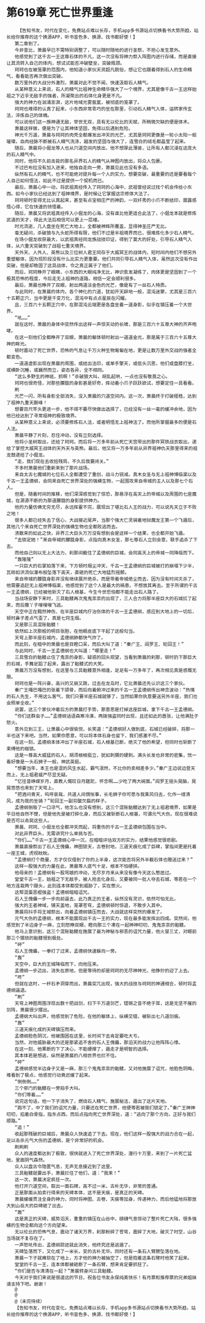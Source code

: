 # 第619章 死亡世界重逢
        【告知书友，时代在变化，免费站点难以长存，手机app多书源站点切换看书大势所趋，站长给你推荐的这个换源APP，听书音色多、换源、找书都好使！】
       第二章到了。
       今非昔比，萧晨早已不需特别调整了，可以随时随地的进行圣祭，不担心发生意外。
       他感觉到了这千古一王这尊石体的不凡，这一次没有将神力祭入阵图内进行存储，而是直接让其流转入自己的体内，想试试能否冲破壁垒，突破瓶颈。
       珂珂也在被笼罩的范围内，他知道小家伙天资超凡脱俗，想让它也跟着得到石人的生命精气，看看能否再次做出突破。
       数万里外的大战分外激烈，萧晨对此不觉不闻，快速汲取石人精气。
       从某种意义上来说，石人的精气比祖神生命精华强大了一个境界，尤其是像千古一王这样始祖之下近乎无敌手的强者，所凝聚出的石体化身更是不凡。
       强大的神力在汹涌澎湃，这片地域光雾氤氲，被彻底的笼罩了。
       珂珂也难得的认真了起来，小东西非常乖巧的坐在那里，引动石人精气入体，运转家传玄法，淬炼自己的体魄。
       可以说他们这一族神通无敌，举世无双，具有无以伦比的天赋，所稍微欠缺的便是体术。
       萧晨这样做，便是为了让其神体坚固，免得以后遇到危险。
       神光千万道，萧晨与珂珂的肉壳全都爆发出冲天的光芒，尤其是珂珂更像是一轮小太阳一般璀璨，血肉经脉不断被石人精气洗涤，越发的坚固与强大了，连雪白的绒毛都晶莹了起来。
       随后，萧晨将小倔龙等人也从穴道空间内放出，他不想厚此薄彼，让所有人都沉浸在这庞大的石人精气中。
       同时，他将不久前击毙的那名异界石人的精气从神图内放出，将众人包裹。
       不过巴布拉没有加入进来，他独自走向一旁，萧晨见此也没有多语。
       纵然有石人的精气，也不可能绝对提升每一个人的实力，想要突破，最重要的还是要看每个人自己如何悟法，如此不过是提供一个契机而已。
       最后，萧晨心中一动，将武祖真经传入了珂珂的心海中，武祖曾经说过找个机会传给小东西。如今小家伙已经达到了祖神境界，是时候让它掌握这宗修体大法了。
       珂珂顿时变得无比认真起来，甚至有点宝相庄严的神韵，一双纤秀的小爪不断结印，展露感悟心得，它在快速的领悟着。
       随后，萧晨又将武祖真经传入小倔龙的心海，没有谁比他更适合此法了，小倔龙本就是修炼武道的天才，得此大法后相信可以更上一层楼。
       时光流逝，几人盘坐在死亡大地上，全都被神辉所覆盖，显得神圣庄严无比。
       毫无疑问，杀破狼与九头蛇所得有限，他们不过是半祖境界而已，很难炼化多少石人精气。
       在场小倔龙收获最大，以武祖真经同龙族战技印证，得到了莫大的好处，引导石人精气入体，从六重天突破到了战祖七重天境界。
       天外天、人外人、英熊以及三位树人君王同存于大威冥王的战体内，短时间内他们不想另外重塑躯体，因为现阶段没有什么比实力更重要。他们共同引导石人精气入体，虽然这次没有作出突破，但是却稳固了这具战体，令之真正属于了他们。
       而后，珂珂睁开了眼睛，小东西的大眼纯净无比，神识愈发凝练了，肉体更是坚固到了一个极其恐怖的程度，今后走无上祖神的道路，相信一定会顺利很多。
       最后，萧晨也睁开了双眼，射出两道淡金色的光芒，像是有了一丝石人特质。
       与此同时，在萧晨的体内，各个神化的穴道，犹如开天辟地一般，混沌迷蒙，尤其是三百六十五颗正穴，当中更是千变万化，混沌中有点点星辰在闪耀。
       且，三百六十五颗正穴中，在那混沌云端更是各盘坐着一道身影，似乎在镇压着一个大世界。
       “吼……”
       就在这时，萧晨的身体中突然传出这样一声惊天动的长啸，那是三百六十五尊大神的齐声咆哮。
       在这一刻他们全都睁开了双眼，萧晨的躯体顿时射出一道道金光，那是属于三百六十五尊大神的眸光。
       顿时震动了死亡世界，恐怖的气息让千万火种生物匍匐在地，更是让数万里外交战的强者全都变色。
       一道道虚影出现在萧晨的周围，或结出法印，或单手擎天，或低头沉思，他们或盘膝打坐，或横卧沉睡，或巍然而立，姿态各异，全不相同。
       “这么多野生的神祗，抓啊！”杀破狼大叫，胡乱起哄，一点也没有敬畏之心。
       珂珂也很奇怪，对那些朦胧的身影甚是好奇，挥动着小爪子跃跃欲试，想要定住一具看看。
       刷
       光芒一闪，所有身影全部消失，没入萧晨的穴道空间内。这一次，萧晨终于打破桎梏，达到了祖神九重天巅峰！
       想要百尺竿头更进一步，他不得不要尽快做出选择了，已经没有一丝一毫的缓冲余地，因为他已经达到了寻常祖神的极致境界。
       从某种意义上来说，必须要修炼石人法，或者明悟无上祖神法了。而他所掌握最多的便是石人法。
       萧晨平静了片刻，忍住冲动，没有立刻选择。
       他将小圣树取出，还给了珂珂。而后将一万多年前从死亡天宫带出的那件冥铁战衣取出，递给了掌控大威冥王战体的天外天与英熊。最后，他又将一万多年前从异界祖神仇天那里得来的祖龙鼓递给了小倔龙。
       “走，我们现在去收拾残局，不久后我要闭关。”
       不多时萧晨他们重新来到了那片战场。
       来自太古七魔城的七位石人全都遭受了重创，战斗力锐减。真木女圣与无上祖神博临渠以及千古一王孟德纲，会同来自死亡世界深处的强横生物，一起围攻来自帝城的主人以及那七个石人。
       但是，随着时间的推移，他们深深感觉到了惊恐，那悬浮在高天上的帝城以及周围的七座魔城，在源源不断的为那道朦胧的身影提供神力。
       他的力量仿佛无穷无尽，永远挥霍不完，展现出了堪比石人王的战力，可以说先天立于不败之地！
       很多人都已经失去了信心，大战接近尾声，当那个强大亡灵骑着地狱魔龙王第一个飞遁后，其他几个来自死亡世界深处的强横生物也全都败逃而去。
       溃散来的如此之快，异界三大巨头万万没有想到会是这样一个结果，也全都开始飞遁。
       “去锁定她！”来自帝城的朦胧身影，点指向真木女圣，那七尊石人立刻会意，联手追杀了下去。
       而他自己则以无上大法力，刹那间截住了孟德纲的巨城，会同高天上的帝城一同降临而下。
       “轰隆隆”
       一只巨大的石掌拍落下来，下方顿时烟尘冲天，千古一王孟德纲的巨城被打的崩塌下少半，瓦砾如洪流似瀑布般坠落下高天，直砸的死亡大地猛烈摇颤。
       来自帝城的朦胧身影并没有继续展开绝杀，而是带着帝城绝尘而去，因为没有时间灭杀了，他需要追赶无上祖神博临渠，他感觉到了这个人是最大的祸患，不想放其离去。至于所谓的千古一王孟德纲，已经被他斩灭了石人根基，今生今世恐怕都不能走出石人路了。
       当战场安静下来时，三具骷髅再次鬼鬼祟祟的出现了，三人合力将那半座巨大的石城扛了起来，而后撒丫子嗖嗖嗖飞逃。
       天空中正在黯然神伤、在半座巨城内疗治伤体的千古一王孟德纲，感应到大地上的一切后，顿时鼻子差点气歪了，真是七窍生烟。
       又是那三具混账骷髅！
       依然如上次那般的明目张胆，在他眼皮底下干起了这般勾当。
       天穹上那半座石城内，孟德纲肺都快气炸了。
       而此刻，在暗中的萧晨也是目瞪口呆，而后大叫了道：“秦广王、阎罗王、轮回王！”
       与此同时，千古一王孟德纲也大叫道：“哪里走！”
       三具雪白的骷髅止住了鬼祟的身影，疑惑的回头观望，当看到萧晨的刹那，顿时扔下那巨大的石城，手舞足蹈了起来，露出了骷髅式的大笑。
       萧晨万万没有想到，在这里与三具骷髅意外相逢，足足有一万多年了，再次相见真是感慨无限。
       珂珂也是一阵兴奋，高兴的又崩又跳，过去在龙岛时，它比萧晨还先认识这三个家伙。
       秦广王嘎巴嘎巴的张着下颌骨，而后向着俯冲过来的千古一王孟德纲传出神念波动：“热情的石人先生，不用这么客气，我们只要半座石城就够了，当然如果你执意要送另外半座，我们也会照单全收。”
       说罢，这三个家伙冲着后方的萧晨打手势，那意思是打掉这座巨城，拿下千古一王孟德纲。
       “你们这群虫子……”孟德纲话语森寒冷漠，两拨强盗同时出现，且还如此的嚣张，让他满肚子怒火。
       意外见到三王，让萧晨心中很愉悦，长笑道：“孟德纲好人做到底，石城已经破碎，将那一半也送下来吧。当然，如果你愿意，可以将本体石身也留下，我们感激不尽。”
       在这一刻，孟德纲本体冲出了半座石城，石人根基已断，绝灭了他的希望，但同时也斩断了束缚他的枷锁。
       这是一尊高大威猛的石人，胡须根根挺立，犹如刺猬的硬刺。满头长发也非常的密集，恍一看好像是一头石狮子一般，神武英挺。
       “想要当年，本王也是混的风生水起，霸气凛然，不比你的卖相差多少。”秦广王边说边登天而上，无上祖君威严尽显无疑。
       “忆往昔峥嵘岁月，直教人慨叹日月蹉跎，怀念啊……少吃了两大碗面。”阎罗王摇头晃脑，晃晃悠悠也来到了天穹上。
       “把酒问青天，呜呼哀哉，共道人间惆怅事，长毛狮子你可愿与我乘风归去，化作一缕清风，成为我的坐骑？”轮回王一副穷酸欠扁的样子。
       孟德纲倒吸了一口凉气，他怎么也没有想到，这三个混账骷髅达到了无上祖君境界，如果是平日他自然不憷，但是他先是被打碎化身，而后又被斩断石人根基，可谓元气大伤，现在很难说是否可以击毙这些人。
       萧晨、珂珂、小倔龙也全都冲天而起，将重伤的千古一王孟德纲包围在当中。
       对此异界巨头，无需讲究什么单挑与否。
       “你们……”千古一王孟德纲心中一沉，在暗暗评估双方的实力，结果他感觉很悲剧。
       萧晨直接祭出了石人王傀儡，神图锁天，古卷封地，三道天痕化成了巨碑，掌指间更是托着一座王城，虎视眈眈。
       “孟德纲打个商量，方才仅仅借到了你的上半身，这次能否将另外半截石体也赠送过来？”
       这样一股强大的力量在此，萧晨等人底气十足，根本不怕硬拼。
       他母亲的！孟德纲有一股骂娘的冲动，无尽岁月来从来没有像今天这么憋屈过。
       堂堂千古一王，始祖之下无敌手，被人抢去化身后，又要被同一批人夺去石城，等若在一个地方连栽两个跟头，此刻连本体都受到威胁了，实在憋火。
       这帮混蛋恶棍强盗！孟德纲暗暗诅咒。
       石人王傀儡一步一步向前逼去，此乃真正的王者，纵然没有灵识，依然可怕无比。
       强大的王者神域，铺天盖地，笼罩苍穹，孟德纲顿时惊退，不敢步入其中。
       萧晨将抖手将王城祭出，向着孟德纲镇压而去，大战就这样突然的爆发了。
       元气大伤的孟德纲，根本不能展现出千古一王的实力，现在最多能发挥出四成。突然间，他感觉到了半边身子一麻，立刻怒睁双眼，瞪向那三个凑在一起神神叨叨、鬼鬼祟祟的骷髅。
       他马上意识到，这三个混账骷髅在施展了最为神秘与邪恶的诅咒力量，他火冒三丈，对眼前那三个猥琐的骷髅恨到极处。
       “砰”
       石人王傀儡，一拳打了过来，孟德纲快速躲向一旁。
       “轰”
       天空中，巨大的王城降临而下，向他压来。
       孟德纲一步迈出，消失在原地，但是等待的却是珂珂的无尽神神光，他狰狞的迎了上去。
       “咚”
       但就在这时，一杆石矛洞穿而出，萧晨突兀出现，强大的战技与珂珂的神通相合，顿时将孟德纲逼退。
       “刷”
       天穹上神图周围浮现出数十把战剑，扫下千万道剑芒，铿锵之音不绝于耳，这是无坚不摧的剑阵，萧晨很少摆出。
       孟德纲大叫出声，他感觉到了危险，在他的躯体上，纵横交错，被斩出七八道剑痕。
       “轰”
       三道天痕化成的天碑镇压而来。
       孟德纲脸色阴沉，他被围困在这里，长时间下去肯定要吃大亏。
       当然，对他威胁最大的还是那紧追不舍的石人王傀儡，那滔天的战力让他阵阵心悸。
       在这一刻，他果断的下了决心，不能硬撑了，遁走才是明智的选择。
       其本体若是想逃，纵然是萧晨的八相世界也拦不住。
       “砰”
       孟德纲感觉半边身子又是一麻，那三个鬼鬼祟祟的骷髅，又对他施展了诅咒，他脸色阴晦，难看到了极点，他感觉行动竟迟缓了起来。
       “倒倒倒……”
       三个邪门的骷髅在一旁拍手大叫。
       “你们等着……”
       说完这句话，他一下子消失了，燃烧石人精气，施展秘法，遁出了这片天地。
       “跑不了，中了我们的诅咒力量，只要还在死亡世界，他便等若被我们锁定了。”秦广王神神叨叨，掐着白骨指，指东点西，而后点指向死亡世界深处，道：“逃向了那个方向，正好与我们顺路。”
       “追！”
       收起那残破的巨城后，萧晨众人快速追了下去。现在，他们这样一股强大的战力合在一起，足以击杀元气大伤的孟德纲，是个非常好的机会。
       刷刷刷
       众人的速度都达到了极致，很快就进入了死亡世界深处，潜行十万里，来到了一片死亡盆地，里面阴气森然。
       众人以盘古令隐匿气息，无声无息接近到了这里。
       三具骷髅就要出手，萧晨拦住了他们，道：“我来！”
       这一次，萧晨决定疯狂一次。
       他打开穴道空间，取出一面石碑，高不过一米，古朴无华，非常的普通。
       正是那面从拍卖行得来的天碑本体，这不是天痕，是真正的天碑。
       萧晨缓缓贯注全身的神力，同时将神图、古卷、天痕等加身，传递神力，而后他猛地将那放大到山岳大的巨碑砸了出去。
       “轰”
       这是真正的天碑，威势滔天，重重的镇压在山谷中，磅礴气息惊动了整片死亡大陆，很多强横的生物全都向这个方向望来。
       无以伦比的恐怖气息，震动了诸天万界，刹那粉碎了苍穹，震碎了大地，破灭了时空，山谷当场就不复存在了。
       一声怒吼传出，孟德纲踪迹就此消失，他终究还是逃遁了。
       天碑坠落而下，又化成了一米长，变的古朴无华。同时还有一条石人臂膀坠落在地。
       萧晨一下子就瘫软在了地上，方才他的神力被抽空了，但是抱着这条石臂时他笑了起来。
       堂堂的千古一王，连本体都被砸断了一条石臂，想来肯定要抓狂了。
       “你们是否与清清在一起？”萧晨转身问三具骷髅。
       今天对于我们来说是很遥远的节日，祝各位书友永保纯美快乐！有月票和推荐票的兄弟姐妹请支持下吧。谢谢！
       @
       @
       @（未完待续）
       【告知书友，时代在变化，免费站点难以长存，手机app多书源站点切换看书大势所趋，站长给你推荐的这个换源APP，听书音色多、换源、找书都好使！】